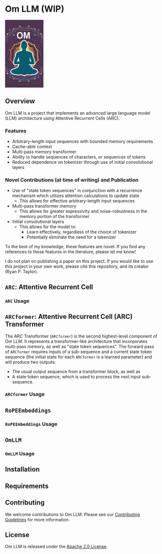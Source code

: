 # Om LLM (WIP)

<img src="om_llm.jpg" alt="Om LLM Logo" width="25%" height="25%">

## Overview

Om LLM is a project that implements an advanced large language model (LLM) architecture using Attentive Recurrent Cells (ARC).

### Features

- Arbitrary-length input sequences with bounded memory requirements
- Cache-able context
- Multi-pass memory transformer
- Ability to handle sequences of characters, or sequences of tokens
- Reduced dependence on tokenizer through use of initial convolutional layers

### Novel Contributions (at time of writing) and Publication

- Use of "state token sequences" in conjunction with a recurrence mechanism which utilizes attention calculations to update state
  - This allows for effective arbitrary-length input sequences
- Multi-pass transformer memory
  - This allows for greater expressivity and noise-robustness in the memory portion of the transformer
- Initial convolutional layers
  - This allows for the model to:
    - Learn effectively, regardless of the choice of tokenizer
    - Potentially eliminate the need for a tokenizer

To the best of my knowledge, these features are novel. If you find any references to these features in the literature, please let me know!

I do not plan on publishing a paper on this project. If you would like to use this project in your own work, please cite this repository, and its creator (Ryan P. Taylor).

## `ARC`: Attentive Recurrent Cell

### `ARC` Usage

## `ARCformer`: Attentive Recurrent Cell (ARC) Transformer

The ARC Transformer (`ARCformer`) is the second highest-level component of Om LLM. It represents a transformer-like architecture that incorporates multi-pass memory, as well as "state token sequences". The forward pass of `ARCformer` requires inputs of a sub-sequence and a current state token sequence (the initial state for each `ARCformer` is a learned parameter) and will produce two outputs:

- The usual output sequence from a transformer block, as well as
- A state token sequence, which is used to process the next input sub-sequence.

### `ARCformer` Usage

## `RoPEEmbeddings`

### `RoPEEmbeddings` Usage

## `OmLLM`

### `OmLLM` Usage

## Installation

## Requirements

## Contributing

We welcome contributions to Om LLM. Please see our [Contributing Guidelines](CONTRIBUTING.md) for more information.

## License

Om LLM is released under the [Apache 2.0 License](LICENSE).
